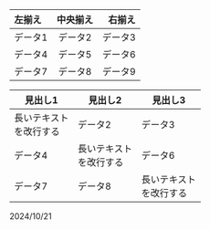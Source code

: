 | 左揃え | 中央揃え | 右揃え |
|:-------|:--------:|-------:|
| データ1 | データ2 | データ3 |
| データ4 | データ5 | データ6 |
| データ7 | データ8 | データ9 |


| 見出し1 | 見出し2 | 見出し3 |
|---------|---------|---------|
| 長いテキスト<br>を改行する | データ2 | データ3 |
| データ4 | 長いテキスト<br>を改行する | データ6 |
| データ7 | データ8 | 長いテキスト<br>を改行する |

2024/10/21
